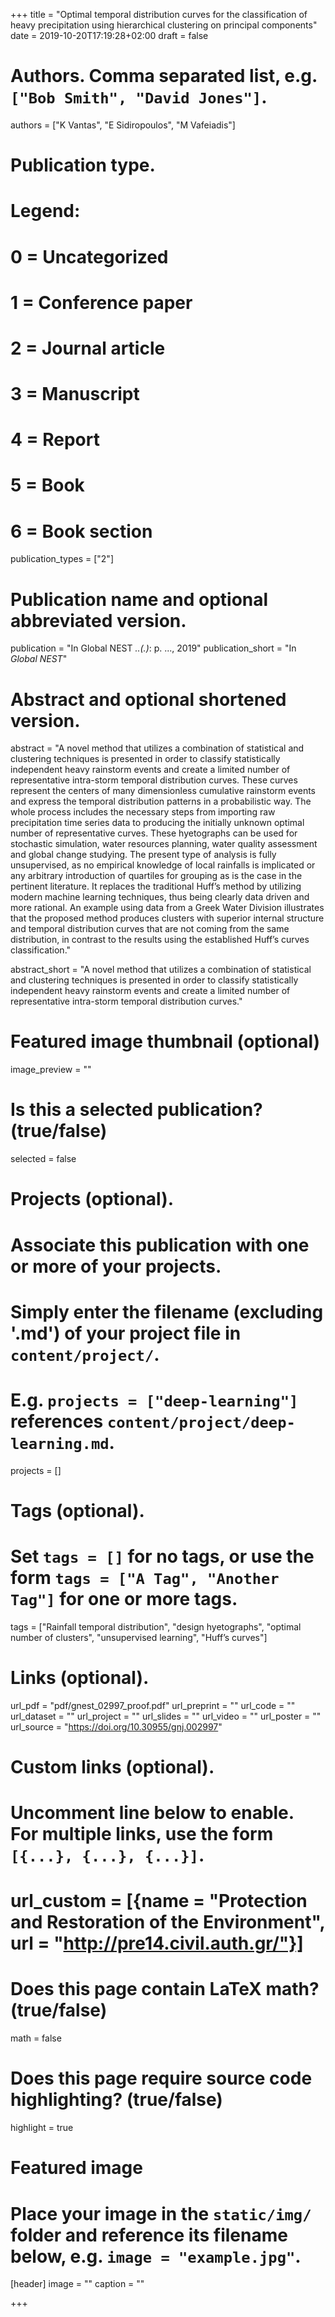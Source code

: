 +++
title = "Optimal temporal distribution curves for the classification of heavy precipitation using hierarchical clustering on principal components"
date = 2019-10-20T17:19:28+02:00
draft = false

# Authors. Comma separated list, e.g. `["Bob Smith", "David Jones"]`.
authors = ["K Vantas", "E Sidiropoulos", "M Vafeiadis"]

# Publication type.
# Legend:
# 0 = Uncategorized
# 1 = Conference paper
# 2 = Journal article
# 3 = Manuscript
# 4 = Report
# 5 = Book
# 6 = Book section
publication_types = ["2"]

# Publication name and optional abbreviated version.
publication = "In Global NEST *..(.)*: p. ..., 2019"
publication_short = "In *Global NEST*"
# Abstract and optional shortened version.
abstract = "A novel method that utilizes a combination of statistical and clustering techniques is presented in order to classify statistically independent heavy rainstorm events and create a limited number of representative intra-storm temporal distribution curves. These curves represent the centers of many dimensionless cumulative rainstorm events and express the temporal distribution patterns in a probabilistic way. The whole process includes the necessary steps from importing raw precipitation time series data to producing the initially unknown optimal number of representative curves. These hyetographs can be used for stochastic simulation, water resources planning, water quality assessment and global change studying. The present type of analysis is fully unsupervised, as no empirical knowledge of local rainfalls is implicated or any arbitrary introduction of quartiles for grouping as is the case in the pertinent literature. It replaces the traditional Huff’s method by utilizing modern machine learning techniques, thus being clearly data driven and more rational. An example using data from a Greek Water Division illustrates that the proposed method produces clusters with superior internal structure and temporal distribution curves that are not coming from the same distribution, in contrast to the results using the established Huff’s curves classification."

abstract_short = "A novel method that utilizes a combination of statistical and clustering techniques is presented in order to classify statistically independent heavy rainstorm events and create a limited number of representative intra-storm temporal distribution curves."

# Featured image thumbnail (optional)
image_preview = ""

# Is this a selected publication? (true/false)
selected = false

# Projects (optional).
#   Associate this publication with one or more of your projects.
#   Simply enter the filename (excluding '.md') of your project file in `content/project/`.
#   E.g. `projects = ["deep-learning"]` references `content/project/deep-learning.md`.
projects = []

# Tags (optional).
#   Set `tags = []` for no tags, or use the form `tags = ["A Tag", "Another Tag"]` for one or more tags.
tags = ["Rainfall temporal distribution", "design hyetographs", "optimal number of clusters", "unsupervised learning", "Huff’s curves"]

# Links (optional).
url_pdf = "pdf/gnest_02997_proof.pdf"
url_preprint = ""
url_code = ""
url_dataset = ""
url_project = ""
url_slides = ""
url_video = ""
url_poster = ""
url_source = "https://doi.org/10.30955/gnj.002997"

# Custom links (optional).
#   Uncomment line below to enable. For multiple links, use the form `[{...}, {...}, {...}]`.
# url_custom = [{name = "Protection and Restoration of the Environment", url = "http://pre14.civil.auth.gr/"}]

# Does this page contain LaTeX math? (true/false)
math = false

# Does this page require source code highlighting? (true/false)
highlight = true

# Featured image
# Place your image in the `static/img/` folder and reference its filename below, e.g. `image = "example.jpg"`.
[header]
image = ""
caption = ""

+++
